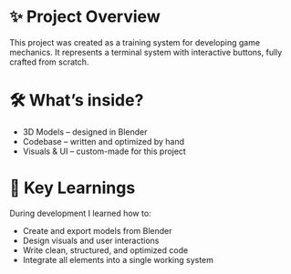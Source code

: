 # ✨ Project Overview
This project was created as a training system for developing game mechanics. 
It represents a terminal system with interactive buttons, fully crafted from scratch.  
# 🛠 What’s inside?
- 3D Models – designed in Blender
- Codebase – written and optimized by hand
- Visuals & UI – custom-made for this project
# 🎯 Key Learnings
During development I learned how to:  
- Create and export models from Blender
- Design visuals and user interactions 
- Write clean, structured, and optimized code
- Integrate all elements into a single working system
